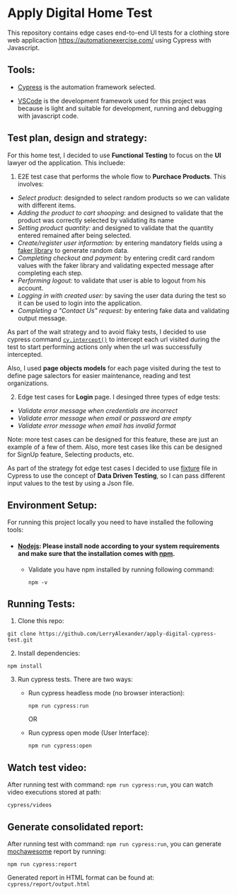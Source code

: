 # Apply Digital Home Test

This repository contains edge cases end-to-end UI tests for a clothing store web applicaction https://automationexercise.com/
using Cypress with Javascript.

## Tools:

* [Cypress](https://www.cypress.io/) is the automation framework selected. 

* [VSCode](https://code.visualstudio.com/) is the development framework used for this project was because is light and suitable for development, running and debugging with javascript code.

## Test plan, design and strategy:
For this home test, I decided to use **Functional Testing** to focus on the **UI** lawyer od the application. This incluede: 
1) E2E test case that performs the whole flow to **Purchace Products**. This involves: 
  * *Select product*: designded to select random products so we can validate with different items. 
  * *Adding the product to cart shooping*: and designed to validate that the product was correctly selected by validating its name
  * *Setting product quantity:* and designed to validate that the quantity entered remained after being selected.
  * *Create/register user information:* by entering mandatory fields using a [faker library](https://fakerjs.dev/) to generate random data.
  * *Completing checkout and payment:* by entering credit card random values with the faker library and validating expected message after completing each step.
  * *Performing logout:* to validate that user is able to logout from his account.
  * *Logging in with created user:* by saving the user data during the test so it can be used to login into the application.
  * *Completing a "Contact Us" request:* by entering fake data and validating output message. 
  
  As part of the wait strategy and to avoid flaky tests, I decided to use cypress command [`cy.intercept()`](https://docs.cypress.io/api/commands/intercept) to intercept each url visited during the test to start performing actions only when the url was successfully intercepted.  
  
  Also, I used **page objects models** for each page visited during the test to define page salectors for easier maintenance, reading and test organizations. 
  
 2) Edge test cases for **Login** page. I desinged three types of edge tests:
  * *Validate error message when credentials are incorrect*
  * *Validate error message when email or password are empty*
  * *Validate error message when email has invalid format*
  
  Note: more test cases can be designed for this feature, these are just an example of a few of them. Also, more test cases like this can be designed for SignUp feature, Selecting products, etc. 
  
  As part of the strategy fot edge test cases I decided to use [fixture](https://docs.cypress.io/api/commands/fixture) file in Cypress to use the concept of **Data Driven Testing**, so I can pass different input values to the test by using a Json file. 
  
 ## Environment Setup:
 
 For running this project locally you need to have installed the following tools:

* #### [Nodejs](https://nodejs.org/en/download/): Please install node according to your system requirements and make sure that the installation comes with [npm](https://docs.npmjs.com/downloading-and-installing-node-js-and-npm).
  * Validate you have npm installed by running following command: 

    ``
    npm -v
    ``

## Running Tests:

1) Clone this repo:

  ```
  git clone https://github.com/LerryAlexander/apply-digital-cypress-test.git
  ```
  
2) Install dependencies:

  ```
  npm install 
  ```
  
3) Run cypress tests. There are two ways:
    * Run cypress headless mode (no browser interaction):
    
      ```
      npm run cypress:run
      ``` 
      
      OR
    
    * Run cypress open mode (User Interface):
      
      ```
      npm run cypress:open
      ```

## Watch test video:
  After running test with command: `npm run cypress:run`, you can watch video executions stored at path: 
  
  ```
  cypress/videos
  ```
  
## Generate consolidated report:
  After running test with command: `npm run cypress:run`, you can generate [mochawesome](https://www.npmjs.com/package/mochawesome) report by running:
  
  ```
  npm run cypress:report
  ```
  Generated report in HTML format can be found at: `cypress/report/output.html`
  


